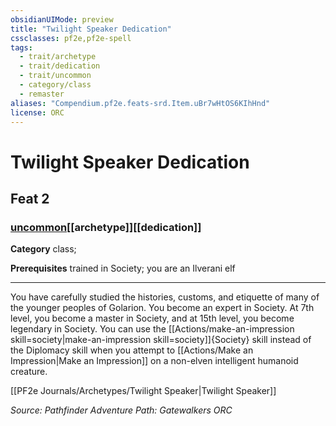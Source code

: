 ```yaml
---
obsidianUIMode: preview
title: "Twilight Speaker Dedication"
cssclasses: pf2e,pf2e-spell
tags:
  - trait/archetype
  - trait/dedication
  - trait/uncommon
  - category/class
  - remaster
aliases: "Compendium.pf2e.feats-srd.Item.uBr7wHtOS6KIhHnd"
license: ORC
---
```

# Twilight Speaker Dedication
## Feat 2
### [uncommon](uncommon "Uncommon Rarity Trait")[[archetype]][[dedication]]

**Category** class; 



**Prerequisites** trained in Society; you are an Ilverani elf
* * *
You have carefully studied the histories, customs, and etiquette of many of the younger peoples of Golarion. You become an expert in Society. At 7th level, you become a master in Society, and at 15th level, you become legendary in Society. You can use the [[Actions/make-an-impression skill=society|make-an-impression skill=society]]{Society} skill instead of the Diplomacy skill when you attempt to [[Actions/Make an Impression|Make an Impression]] on a non-elven intelligent humanoid creature.

[[PF2e Journals/Archetypes/Twilight Speaker|Twilight Speaker]]

*Source: Pathfinder Adventure Path: Gatewalkers*
*ORC*